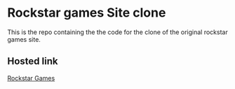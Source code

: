 # Rockstar games Site clone

This is the repo containing the the code for the clone of the original rockstar games site.

## Hosted link

[Rockstar Games](https://jinu-vijayan.github.io/rockstar-games-site-clone/jinu/home.html)